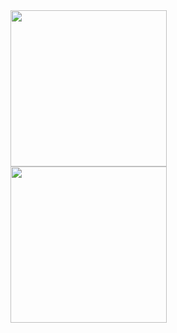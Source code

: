 <a href="https://github.com/RouxRhett">
  <img align="left"　alt="Top Langs" height="250px" src="https://github-readme-stats.vercel.app/api/top-langs/?username=RouxRhett&layout=compact&show_icons=true&theme=dracula" />
</a>
<a href="https://github.com/RouxRhett">
  <img align="left"　alt="github stats" height="250px" src="https://github-readme-stats.vercel.app/api?username=RouxRhett&theme=dracula&show_icons=ture" />
</a>

<!--
**RouxRhett/RouxRhett** is a ✨ _special_ ✨ repository because its `README.md` (this file) appears on your GitHub profile.

Here are some ideas to get you started:

- 🔭 I’m currently working on ...
- 🌱 I’m currently learning ...
- 👯 I’m looking to collaborate on ...
- 🤔 I’m looking for help with ...
- 💬 Ask me about ...
- 📫 How to reach me: ...
- 😄 Pronouns: ...
- ⚡ Fun fact: ...
-->
